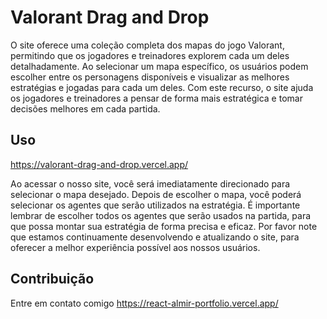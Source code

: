 # Valorant Drag and Drop

O site oferece uma coleção completa dos mapas do jogo Valorant, permitindo que os jogadores e treinadores explorem cada um deles detalhadamente. Ao selecionar um mapa específico, os usuários podem escolher entre os personagens disponíveis e visualizar as melhores estratégias e jogadas para cada um deles. Com este recurso, o site ajuda os jogadores e treinadores a pensar de forma mais estratégica e tomar decisões melhores em cada partida.

## Uso

https://valorant-drag-and-drop.vercel.app/

Ao acessar o nosso site, você será imediatamente direcionado para selecionar o mapa desejado. Depois de escolher o mapa, você poderá selecionar os agentes que serão utilizados na estratégia. É importante lembrar de escolher todos os agentes que serão usados na partida, para que possa montar sua estratégia de forma precisa e eficaz. Por favor note que estamos continuamente desenvolvendo e atualizando o site, para oferecer a melhor experiência possível aos nossos usuários.

## Contribuição
Entre em contato comigo
https://react-almir-portfolio.vercel.app/


